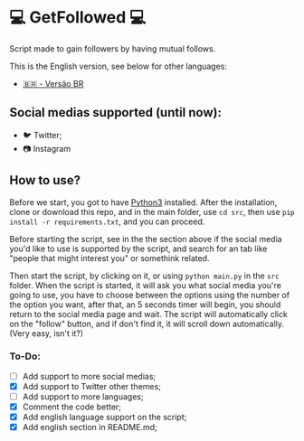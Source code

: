 # 💻 GetFollowed 💻

Script made to gain followers by having mutual follows.

This is the English version, see below for other languages:

- [:brazil: - Versão BR](./translations/br.md)

## Social medias supported (until now):
- 🐦 Twitter;
- 📷 Instagram

## How to use?
Before we start, you got to have [Python3](https://www.python.org/downloads/) installed.
After the installation, clone or download this repo, and in the main folder, use `cd src`,
then use `pip install -r requirements.txt`, and you can proceed.

Before starting the script, see in the the section above if the social media you'd like to use is supported by the script, and search for an tab like "people that might interest you" or somethink related.

Then start the script, by clicking on it, or using `python main.py` in the `src` folder.
When the script is started, it will ask you what social media you're going to use, you have to choose between the options using the number of the option you want, after that, an 5 seconds timer will begin, you should return to the social media page and wait. The script will automatically click on the "follow" button, and if don't find it, it will scroll down automatically. (Very easy, isn't it?)

### To-Do:
- [ ] Add support to more social medias;
- [X] Add support to Twitter other themes;
- [ ] Add support to more languages;
- [X] Comment the code better;
- [X] Add english language support on the script;
- [X] Add english section in README.md;
